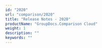 ```yaml
---
id: "2020"
url: "comparison/2020"
title: "Release Notes - 2020"
productName: "GroupDocs.Comparison Cloud"
weight: 1
description: ""
keywords: ""
---
```

